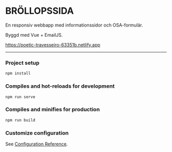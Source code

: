 # BRÖLLOPSSIDA
En responsiv webbapp med informationssidor och OSA-formulär.

Byggd med Vue + EmailJS.

https://poetic-travesseiro-63351b.netlify.app

---

### Project setup
```
npm install
```

### Compiles and hot-reloads for development
```
npm run serve
```

### Compiles and minifies for production
```
npm run build
```

### Customize configuration
See [Configuration Reference](https://cli.vuejs.org/config/).
